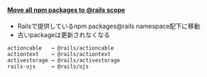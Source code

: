 #### [Move all npm packages to @rails scope](https://github.com/rails/rails/pull/34905)

* Railsで提供しているnpm packages@rails namespace配下に移動
* 古いpackageは更新されなくなる

```
actioncable   → @rails/actioncable
actiontext    → @rails/actiontext
activestorage → @rails/activestorage
rails-ujs     → @rails/ujs
```

